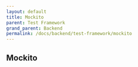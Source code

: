```yaml
---
layout: default
title: Mockito
parent: Test Framework
grand_parent: Backend
permalink: /docs/backend/test-framework/mockito
---
```


## Mockito